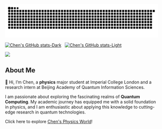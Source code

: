 <picture align="center">
  <source media="(prefers-color-scheme: dark)" srcset="https://raw.githubusercontent.com/chenx820/chenx820/output/github-contribution-grid-snake-dark.svg">
  <source media="(prefers-color-scheme: light)" srcset="https://raw.githubusercontent.com/chenx820/chenx820/output/github-contribution-grid-snake.svg">
  <img alt="github contribution grid snake animation" src="https://raw.githubusercontent.com/chenx820/chenx820/output/github-contribution-grid-snake.svg">
</picture>

[![Chen's GitHub stats-Dark](https://github-readme-stats.vercel.app/api?username=chenx820&show_icons=true&theme=dark#gh-dark-mode-only)](https://github.com/anuraghazra/github-readme-stats#gh-dark-mode-only)  
[![Chen's GitHub stats-Light](https://github-readme-stats.vercel.app/api?username=chenx820&show_icons=true&theme=default#gh-light-mode-only)](https://github.com/anuraghazra/github-readme-stats#gh-light-mode-only)  

<picture>
  <source
    srcset="https://github-readme-stats.vercel.app/api?username=chenx820&show_icons=true&theme=dark&count_private=true&hide_border=true&rank_icon=github&hide=prs,issues,contribs"
    media="(prefers-color-scheme: dark)"    
  />
  <source
    srcset="https://github-readme-stats.vercel.app/api?username=chenx820&show_icons=true&theme=default&count_private=true&hide_border=true&rank_icon=github&hide=prs,issues,contribs"    
    media="(prefers-color-scheme: light), (prefers-color-scheme: no-preference)"      
  />
  <img src="https://github-readme-stats.vercel.app/api?username=chenx820&show_icons=true" />  
</picture>



## About Me           
👋 Hi, I’m Chen, a **physics** major student at Imperial College London and a research intern at Beijing Academy of Quantum Information Sciences. 

I am passionate about exploring the fascinating realms of **Quantum Computing**. My academic journey has equipped me with a solid foundation in physics, and I am enthusiastic about applying this knowledge to cutting-edge research in quantum technologies.

Click here to explore [Chen's Physics World](https://chenx820.github.io/)!     



